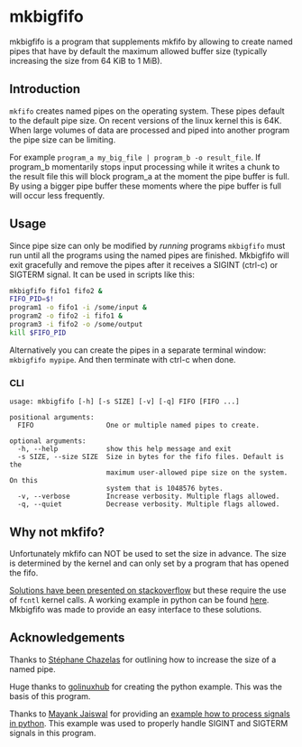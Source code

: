 # mkbigfifo

mkbigfifo is a program that supplements mkfifo by allowing to create named
pipes that have by default the maximum allowed buffer size (typically 
increasing the size from 64 KiB to 1 MiB). 

## Introduction
`mkfifo` creates named pipes on the operating system. These pipes default 
to the default pipe size. On recent versions of the linux kernel this is 
64K. When large volumes of data are processed and piped into another program 
the pipe size can be limiting. 

For example `program_a my_big_file | program_b -o result_file`. If program_b
momentarily stops input processing while it writes a chunk to the result file
this will block program_a at the moment the pipe buffer is full. By using a 
bigger pipe buffer these moments where the pipe buffer is full will occur less 
frequently.

## Usage
Since pipe size can only be modified by *running* programs `mkbigfifo` must
run until all the  programs using the named pipes are finished.
Mkbigfifo will exit gracefully and remove the pipes after it receives a 
SIGINT (ctrl-c) or SIGTERM signal. It can be used in scripts like this:

```bash 
mkbigfifo fifo1 fifo2 &
FIFO_PID=$!
program1 -o fifo1 -i /some/input &
program2 -o fifo2 -i fifo1 &
program3 -i fifo2 -o /some/output
kill $FIFO_PID
```

Alternatively you can create the pipes in a separate terminal window:
`mkbigfifo mypipe`. And then terminate with ctrl-c when done.

### CLI
```
usage: mkbigfifo [-h] [-s SIZE] [-v] [-q] FIFO [FIFO ...]

positional arguments:
  FIFO                  One or multiple named pipes to create.

optional arguments:
  -h, --help            show this help message and exit
  -s SIZE, --size SIZE  Size in bytes for the fifo files. Default is the
                        maximum user-allowed pipe size on the system. On this
                        system that is 1048576 bytes.
  -v, --verbose         Increase verbosity. Multiple flags allowed.
  -q, --quiet           Decrease verbosity. Multiple flags allowed.
```
## Why not mkfifo?
Unfortunately mkfifo can NOT be used to set the size in advance. The size is 
determined by the kernel and can only set by a program that has opened the 
fifo.

[Solutions have been presented on stackoverflow](
https://unix.stackexchange.com/a/439438)
but these require the use of `fcntl` kernel calls. A working example in python
can be found [here](
https://www.golinuxhub.com/2018/05/how-to-view-and-increase-default-pipe-size-buffer/).
Mkbigfifo was made to provide an easy interface to these solutions.

## Acknowledgements

Thanks to [Stéphane Chazelas](
https://unix.stackexchange.com/users/22565/st%c3%a9phane-chazelas) for 
outlining how to increase the size of a named pipe.

Huge thanks to [golinuxhub](https://www.golinuxhub.com/) for creating the 
python example. This was the basis of this program.

Thanks to [Mayank Jaiswal](https://stackoverflow.com/users/578989/mayank-jaiswal)
for providing an [example how to process signals in python](
https://stackoverflow.com/a/31464349). This example was used to properly handle
SIGINT and SIGTERM signals in this program.